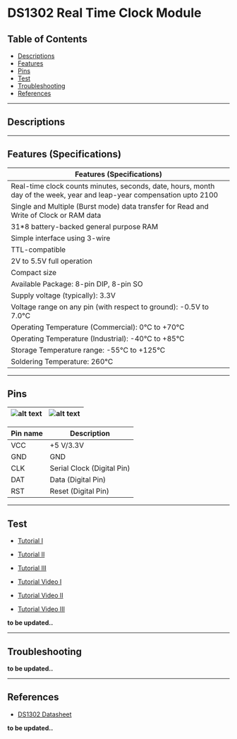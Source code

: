 # DS1302 Real Time Clock Module

## Table of Contents

-   [Descriptions](#descriptions)
-   [Features](#features)
-   [Pins](#pins)
-   [Test](#test)
-   [Troubleshooting](#troubleshooting)
-   [References](#references)

---

## Descriptions

---

## Features (Specifications)

| Features (Specifications)                                                                                              |
| ---------------------------------------------------------------------------------------------------------------------- |
| Real-time clock counts minutes, seconds, date, hours, month day of the week, year and leap-year compensation upto 2100 |
| Single and Multiple (Burst mode) data transfer for Read and Write of Clock or RAM data                                 |
| 31\*8 battery-backed general purpose RAM                                                                               |
| Simple interface using 3-wire                                                                                          |
| TTL-compatible                                                                                                         |
| 2V to 5.5V full operation                                                                                              |
| Compact size                                                                                                           |
| Available Package: 8-pin DIP, 8-pin SO                                                                                 |
| Supply voltage (typically): 3.3V                                                                                       |
| Voltage range on any pin (with respect to ground): -0.5V to 7.0°C                                                      |
| Operating Temperature (Commercial): 0°C to +70°C                                                                       |
| Operating Temperature (Industrial): -40°C to +85°C                                                                     |
| Storage Temperature range: -55°C to +125°C                                                                             |
| Soldering Temperature: 260°C                                                                                           |

---

## Pins

| ![alt text](https://bit.ly/3dVXwyO 'RTC') | ![alt text](https://bit.ly/3tjDiFK 'RTC') |
| ----------------------------------------- | ----------------------------------------- |

| Pin name | Description                |
| -------- | -------------------------- |
| VCC      | +5 V/3.3V                  |
| GND      | GND                        |
| CLK      | Serial Clock (Digital Pin) |
| DAT      | Data (Digital Pin)         |
| RST      | Reset (Digital Pin)        |

---

## Test

-   [Tutorial I](https://bit.ly/3uFDCi0)
-   [Tutorial II](https://bit.ly/3a5Rfzb)
-   [Tutorial III](https://bit.ly/3a1l6cf)

-   [Tutorial Video I](https://youtu.be/JrgyPei_eAg)
-   [Tutorial Video II](https://youtu.be/kNZlsvLEtEw)
-   [Tutorial Video III](https://youtu.be/F7adQBgrucw)

**to be updated..**

---

## Troubleshooting

**to be updated..**

---

## References

-   [DS1302 Datasheet](https://bit.ly/3sdwBnc)

**to be updated..**

